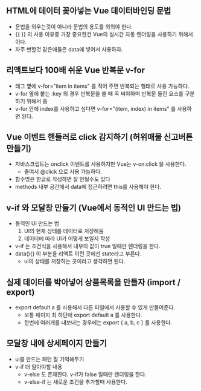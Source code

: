 ## HTML에 데이터 꽂아넣는 Vue 데이터바인딩 문법

- 문법을 외우는것이 아니라 문법의 용도를 외워야 한다.
- {{ }} 의 사용 이유중 가장 중요한건 Vue의 실시간 자동 렌더링을 사용하기 위해서이다.
- 자주 변할것 같은애들은 data에 넣어서 사용하자.

## 리액트보다 100배 쉬운 Vue 반복문 v-for

- 태그 옆에 v-for="item in items" 를 적어 주면 반복되는 형태로 사용 가능하다.
- v-for 옆에 붙는 :key 의 경우 반복문을 쓸 때 꼭 써야하며 반복문 돌린 요소를 구분하기 위해서 씀
- v-for 안에 index를 사용하고 싶다면 v-for="(item, index) in items" 를 사용하면 된다.

## Vue 이벤트 핸들러로 click 감지하기 (허위매물 신고버튼 만들기)

- 자바스크립트는 onclick 이벤트를 사용하지만 Vue는 v-on:click 을 사용한다.
    - 줄여서 @click 으로 사용 가능하다.
- 함수명은 한글로 작성하면 잘 안될수도 있다
- methods 내부 공간에서 data에 접근하려면 this를 사용해야 한다.

## v-if 와 모달창 만들기 (Vue에서 동적인 UI 만드는 법)

- 동적인 UI 만드는 법
    1. UI의 현재 상태를 데이터로 저장해둠
    2. 데이터에 따라 UI가 어떻게 보일지 작성
- v-if 는 조건식을 사용해서 내부의 값이 true 일때만 렌더링을 한다.
- data(){} 이 부분을 리액트 이런 곳에선 state라고 부른다.
    - ui의 상태를 저장하는 곳이라고 생각하면 된다.

## 실제 데이터를 박아넣어 상품목록을 만들자 (import / export)

- export default a 를 사용해서 다른 파일에서 사용할 수 있게 만들어준다.
    - 보통 페이지 최 하단에 export default a 를 사용한다.
    - 한번에 여러개를 내보내는 경우에는 export { a, b, c } 를 사용한다.

## 모달창 내에 상세페이지 만들기

- ui를 만드는 패턴 잘 기억해두기
- v-if 더 알아야할 내용
    - v-else 도 존재한다. v-if가 false 일때만 렌더링을 한다.
    - v-else-if 는 새로운 조건을 추가할때 사용한다.